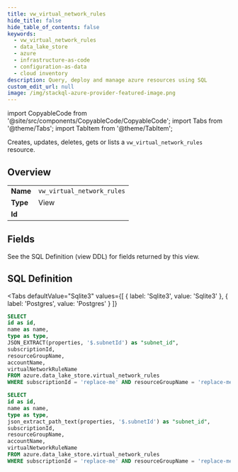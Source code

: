 ```yaml
--- 
title: vw_virtual_network_rules
hide_title: false
hide_table_of_contents: false
keywords:
  - vw_virtual_network_rules
  - data_lake_store
  - azure
  - infrastructure-as-code
  - configuration-as-data
  - cloud inventory
description: Query, deploy and manage azure resources using SQL
custom_edit_url: null
image: /img/stackql-azure-provider-featured-image.png
---
```


import CopyableCode from '@site/src/components/CopyableCode/CopyableCode';
import Tabs from '@theme/Tabs';
import TabItem from '@theme/TabItem';

Creates, updates, deletes, gets or lists a <code>vw_virtual_network_rules</code> resource.

## Overview
<table><tbody>
<tr><td><b>Name</b></td><td><code>vw_virtual_network_rules</code></td></tr>
<tr><td><b>Type</b></td><td>View</td></tr>
<tr><td><b>Id</b></td><td><CopyableCode code="azure.data_lake_store.vw_virtual_network_rules" /></td></tr>
</tbody></table>

## Fields

See the SQL Definition (view DDL) for fields returned by this view.

## SQL Definition

<Tabs
defaultValue="Sqlite3"
values={[
{ label: 'Sqlite3', value: 'Sqlite3' },
{ label: 'Postgres', value: 'Postgres' }
]}
>
<TabItem value="Sqlite3">

```sql
SELECT
id as id,
name as name,
type as type,
JSON_EXTRACT(properties, '$.subnetId') as "subnet_id",
subscriptionId,
resourceGroupName,
accountName,
virtualNetworkRuleName
FROM azure.data_lake_store.virtual_network_rules
WHERE subscriptionId = 'replace-me' AND resourceGroupName = 'replace-me' AND accountName = 'replace-me';
```

</TabItem>
<TabItem value="Postgres">

```sql
SELECT
id as id,
name as name,
type as type,
json_extract_path_text(properties, '$.subnetId') as "subnet_id",
subscriptionId,
resourceGroupName,
accountName,
virtualNetworkRuleName
FROM azure.data_lake_store.virtual_network_rules
WHERE subscriptionId = 'replace-me' AND resourceGroupName = 'replace-me' AND accountName = 'replace-me';
```

</TabItem>
</Tabs>
